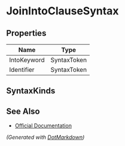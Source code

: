# JoinIntoClauseSyntax

## Properties

| Name        | Type        |
| ----------- | ----------- |
| IntoKeyword | SyntaxToken |
| Identifier  | SyntaxToken |

## SyntaxKinds

## See Also

* [Official Documentation](https://docs.microsoft.com/en-us/dotnet/api/microsoft.codeanalysis.csharp.syntax.joinintoclausesyntax)


*\(Generated with [DotMarkdown](http://github.com/JosefPihrt/DotMarkdown)\)*